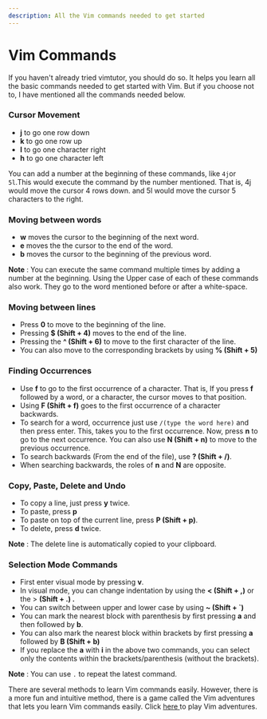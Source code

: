```yaml
---
description: All the Vim commands needed to get started
---
```


# Vim Commands

If you haven't already tried vimtutor, you should do so. It helps you learn all the basic commands needed to get started with Vim. But if you choose not to, I have mentioned all the commands needed below. 

### Cursor Movement

* **j** to go one row down 
* **k** to go one row up 
* **l** to go one character right
* **h** to go one character left

You can add a number at the beginning of these commands, like `4j`or `5l`.This would execute the command by the number mentioned. That is, 4j would move the cursor 4 rows down. and 5l would move the cursor 5 characters to the right.

### Moving between words

* **w** moves the cursor to the beginning of the next word.
* **e** moves the the cursor to the end of the word.
* **b** moves the cursor to the beginning of the previous word.

**Note** : You can execute the same command multiple times by adding a number at the beginning. Using the Upper case of each of these commands also work. They go to the word mentioned before or after a white-space.  

### Moving between lines

* Press **0** to move to the beginning of the line.
* Pressing **$ \(Shift + 4\)** moves to the end of the line.
* Pressing the  **^ \(Shift + 6\)** to move to the first character of the line.
* You can also move to the corresponding brackets by using **% \(Shift + 5\)**

### Finding Occurrences

* Use **f** to go to the first occurrence of a character. That is, If you press **f**   followed by a word, or a character, the cursor moves to that position.
* Using **F \(Shift + f\)** goes to the first occurrence of a character backwards. 
* To search for a word, occurrence just use `/(type the word here)` and then press enter. This, takes you to the first occurrence. Now, press **n** to go to the next occurrence. You can also use  **N \(Shift + n\)** to move to the previous occurrence. 
* To search backwards \(From the end of the file\), use **? \(Shift + /\)**.
* When searching backwards, the roles of **n** and **N** are opposite.

### Copy, Paste, Delete and Undo

* To copy a line, just press **y** twice. 
* To paste, press **p**
* To paste on top of the current line, press **P \(Shift + p\)**.
* To delete, press **d** twice. 

 **Note** : The delete line is automatically copied to your clipboard. 

### Selection Mode Commands

* First enter visual mode by pressing **v**.
* In visual mode, you can change indentation by using the **&lt; \(Shift + ,\)** or the &gt; **\(Shift + .\) .**
* You can switch between upper and lower case by using **~ \(Shift + \`\)** 
* You can mark the nearest block with parenthesis by first pressing **a** and then followed by **b**.
* You can also mark the nearest block within brackets by first pressing **a** followed by **B \(Shift + b\)**
* If you replace the **a** with **i** in the above two commands, you can select only the contents within the brackets/parenthesis \(without the brackets\). 

**Note** : You can use `.` to repeat the latest command.

There are several methods to learn Vim commands easily. However, there is a more fun and intuitive method, there is a game called the Vim adventures that lets you learn Vim commands easily. Click [here ](https://vim-adventures.com/)to play Vim adventures. 



